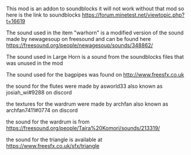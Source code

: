 This mod is an addon to soundblocks it will not work without that mod so here is the link to soundblocks
https://forum.minetest.net/viewtopic.php?t=16619

The sound used in the item "warhorn" is a modified version of the sound made by newagesoup on freesound and can be found here
https://freesound.org/people/newagesoup/sounds/348862/

The sound used in Large Horn is a sound from the soundblocks files that was unused in the mod

The sound used for the bagpipes was found on  http://www.freesfx.co.uk

the sound for the flutes were made by asworld33 also known as josiah_wi#9288 on discord

the textures for the wardrum were made by archfan also known as archfan7411#0774 on discord

the sound for the wardrum is from https://freesound.org/people/Taira%20Komori/sounds/213319/

the sound for the triangle is available at https://www.freesfx.co.uk/sfx/triangle